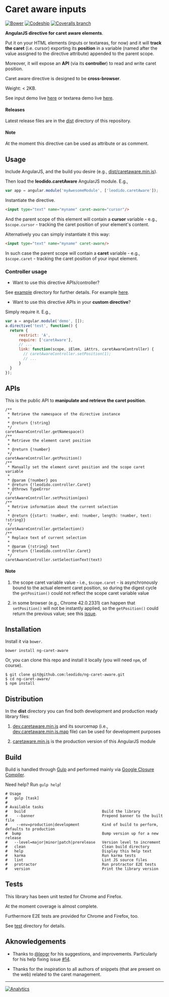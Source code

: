 Caret aware inputs
==================

[![Bower](https://img.shields.io/bower/v/ng-caret-aware.svg?style=flat-square)](http://bower.io/search/?q=ng-caret-aware) [![Codeship](https://img.shields.io/codeship/440cb4a0-d558-0132-89dc-4aea429a9964/master.svg?style=flat-square)]() [![Coveralls branch](https://img.shields.io/coveralls/leodido/ng-caret-aware/master.svg?style=flat-square)](https://coveralls.io/r/leodido/ng-caret-aware?branch=master)

**AngularJS directive for caret aware elements**.

Put it on your HTML elements (inputs or textareas, for now) and it will **track the caret** (i.e. cursor) exporting its **position** in a variable (named after the value assigned to the directive attribute) appended to the parent scope.

Moreover, it will expose an **API** (via its **controller**) to read and write caret position.

Caret aware directive is designed to be **cross-browser**.

Weight: < 2KB.

See input demo live [here](http://bit.ly/input-ng-caret) or textarea demo live [here](http://bit.ly/textarea-ng-caret).

#### Releases

Latest release files are in the [dist](dist/) directory of this repository.

#### Note

At the moment this directive can be used as attribute or as comment.

Usage
-----

Include AngularJS, and the build you desire (e.g., [dist/caretaware.min.js](dist/caretaware.min.js)).
 
Then load the **leodido.caretAware** AngularJS module. E.g.,

```javascript
var app = angular.module('myAwesomeModule', ['leodido.caretAware']);
```

Instantiate the directive.

```html
<input type="text" name="myname" caret-aware="cursor"/>
```

And the parent scope of this element will contain a **cursor** variable - e.g., `$scope.cursor` - tracking the caret position of your element's content.

Alternatively you can simply instantiate it this way:

```html
<input type="text" name="myname" caret-aware/>
```

In such case the parent scope will contain a **caret** variable - e.g., `$scope.caret` - tracking the caret position of your input element.

### Controller usage

- Want to use this directive APIs/controller?

See [example](/example) directory for further details. For example [here](example/input01.html#L39-L40).

- Want to use this directive APIs in your **custom directive**?

Simply require it. E.g.,

```javascript
var a = angular.module('demo', []);
a.directive('test', function() {
  return {
      restrict: 'A',
      require: ['caretAware'],
      // ...
      link: function(scope, iElem, iAttrs, caretAwareController) {
        // caretAwareController.setPosition(1);
        // ...
      }
  }
});
```

APIs
----

This is the public API to **manipulate and retrieve the caret position**.

```
/**
 * Retrieve the namespace of the directive instance
 *
 * @return {!string}
 */
caretAwareController.getNamespace()
/**
 * Retrieve the element caret position
 *
 * @return {!number}
 */
caretAwareController.getPosition()
/**
 * Manually set the element caret position and the scope caret variable
 *
 * @param {!number} pos
 * @return {!leodido.controller.Caret}
 * @throws TypeError
 */
caretAwareController.setPosition(pos)
/**
 * Retrive information about the current selection
 *
 * @return {{start: !number, end: !number, length: !number, text: !string}}
 */
caretAwareController.getSelection()
/**
 * Replace text of current selection
 *
 * @param {!string} text
 * @return {!leodido.controller.Caret}
 */
caretAwareController.setSelectionText(text)
```

#### Note

1. the scope caret variable value - i.e., `$scope.caret` - is asynchronously bound to the actual element caret position,
   so during the digest cycle the `getPosition()` could not reflect the scope caret variable value
   
2. in some browser (e.g., Chrome 42.0.2331) can happen that `setPosition()` will not be instantly applied, so the `getPosition()` could return the previous value;
   see this [issue](https://code.google.com/p/chromium/issues/detail?id=32865).

Installation
------------

Install it via `bower`.

```
bower install ng-caret-aware
```

Or, you can clone this repo and install it locally (you will need `npm`, of course).

```
$ git clone git@github.com:leodido/ng-caret-aware.git
$ cd ng-caret-aware/
$ npm install
```

Distribution
------------

In the **dist** directory you can find both development and production ready library files:

1. [dev.caretaware.min.js](dist/dev.caretaware.min.js) and its sourcemap (i.e., [dev.caretaware.min.js.map](dist/dev.caretaware.min.js.map) file) can be used for development purposes

2. [caretaware.min.js](dist/caretaware.min.js) is the production version of this AngularJS module

Build
-----

Build is handled through [Gulp](https://github.com/gulpjs/gulp/) and performed mainly via [Google Closure Compiler](https://github.com/google/closure-compiler).

Need help? Run `gulp help`!

```
# Usage
#   gulp [task]
# 
# Available tasks
#   build                                  Build the library 
#    --banner                              Prepend banner to the built file
#    --env=production|development          Kind of build to perform, defaults to production
#  bump                                    Bump version up for a new release 
#   --level=major|minor|patch|prerelease   Version level to increment
#   clean                                  Clean build directory
#   help                                   Display this help text
#   karma                                  Run karma tests
#   lint                                   Lint JS source files
#   protractor                             Run protractor E2E tests
#   version                                Print the library version
```

Tests
-----

This library has been unit tested for Chrome and Firefox.

At the moment coverage is almost complete.

Furthermore E2E tests are provided for Chrome and Firefox, too.

See [test](test) directory for details.

Aknowledgements
---------------

* Thanks to [@leogr](http://github.com/leogr) for his suggestions, and improvements. Particularly for his help fixing issue [#14](https://github.com/leodido/ng-caret-aware/issues/14).

* Thanks for the inspiration to all authors of snippets (that are present on the web) related to the caret management.

---

[![Analytics](https://ga-beacon.appspot.com/UA-49657176-1/ng-caret-aware)](https://github.com/igrigorik/ga-beacon)

